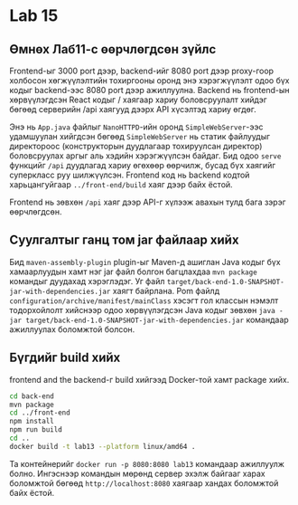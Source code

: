 # Lab 15

## Өмнөх Лаб11-с өөрчлөгдсөн зүйлс

Frontend-ыг 3000 port дээр, backend-ийг 8080 port дээр proxy-гоор холбосон хөгжүүлэлтийн тохиргооны оронд энэ хэрэгжүүлэлт одоо бүх кодыг backend-ээс 8080 port дээр ажиллуулна. Backend нь frontend-ын хөрвүүлэгдсэн React кодыг / хаягаар хариу боловсруулалт хийдэг бөгөөд серверийн /api хаягууд дээрх API хүсэлтэд хариу өгдөг.

Энэ нь `App.java` файлыг `NanoHTTPD`-ийн оронд `SimpleWebServer`-ээс удамшуулан хийгдсэн бөгөөд `SimpleWebServer` нь статик файлуудыг директороос (конструкторын дуудлагаар тохируулсан директор) боловсруулах аргыг аль хэдийн хэрэгжүүлсэн байдаг. Бид одоо `serve` функцийг `/api` дуудлагад хариу өгөхөөр өөрчилж, бусад бүх хаягийг суперкласс руу шилжүүлсэн. Frontend код нь backend кодтой харьцангуйгаар `../front-end/build` хаяг дээр байх ёстой.

Frontend нь зөвхөн `/api` хаяг дээр API-г хүлээж авахын тулд бага зэрэг өөрчлөгдсөн.

## Суулгалтыг ганц том jar файлаар хийх

Бид `maven-assembly-plugin` plugin-ыг Maven-д ашиглан Java кодыг бүх хамаарлуудын хамт нэг jar файл болгон багцлахдаа `mvn package` командыг дуудахад хэрэглэдэг. Уг файл `target/back-end-1.0-SNAPSHOT-jar-with-dependencies.jar` хаягт байрлана. Pom файлд `configuration/archive/manifest/mainClass` хэсэгт гол классын нэмэлт тодорхойлолт хийснээр одоо хөрвүүлэгдсэн Java кодыг зөвхөн `java -jar target/back-end-1.0-SNAPSHOT-jar-with-dependencies.jar` командаар ажиллуулах боломжтой болсон.

## Бүгдийг build хийх

frontend and the backend-г build хийгээд Docker-той хамт package хийх.

```sh
cd back-end
mvn package
cd ../front-end
npm install
npm run build
cd ..
docker build -t lab13 --platform linux/amd64 .
```

Та контейнерийг `docker run -p 8080:8080 lab13` командаар ажиллуулж болно. Ингэснээр командын мөрөнд сервер эхэлж байгааг харах боломжтой бөгөөд `http://localhost:8080` хаягаар хандах боломжтой байх ёстой.
